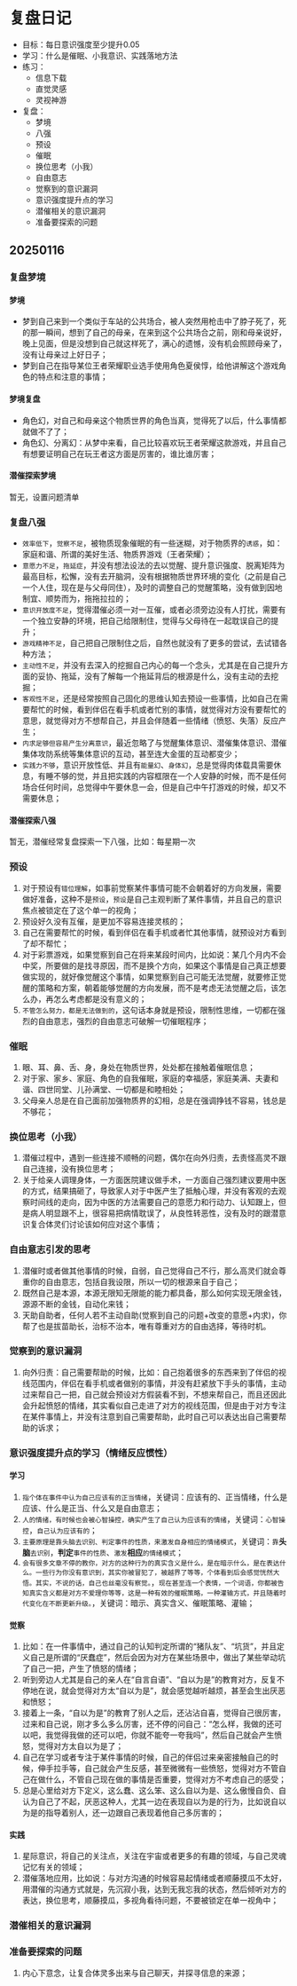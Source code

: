 # 复盘日记

- 目标：每日意识强度至少提升0.05
- 学习：什么是催眠、小我意识、实践落地方法
- 练习：
  - 信息下载
  - 直觉灵感
  - 灵视神游
- 复盘：
  - 梦境
  - 八强
  - 预设
  - 催眠
  - 换位思考（小我）
  - 自由意志
  - 觉察到的意识漏洞
  - 意识强度提升点的学习
  - 潜催相关的意识漏洞
  - 准备要探索的问题

## 20250116

### 复盘梦境
#### 梦境
- 梦到自己来到一个类似于车站的公共场合，被人突然用枪击中了脖子死了，死的那一瞬间，想到了自己的母亲，在来到这个公共场合之前，刚和母亲说好，晚上见面，但是没想到自己就这样死了，满心的遗憾，没有机会照顾母亲了，没有让母亲过上好日子；
- 梦到自己在指导某位王者荣耀职业选手使用角色夏侯惇，给他讲解这个游戏角色的特点和注意的事情；

#### 梦境复盘
- 角色幻，对自己和母亲这个物质世界的角色当真，觉得死了以后，什么事情都就做不了了；
- 角色幻、分离幻：从梦中来看，自己比较喜欢玩王者荣耀这款游戏，并且自己有想要证明自己在玩王者这方面是厉害的，谁比谁厉害；

#### 潜催探索梦境
暂无，设置问题清单

### 复盘八强
- `效率低下`，`觉察不足`，被物质现象催眠的有一些迷糊，对于物质界的`诱惑`，如：家庭和谐、所谓的美好生活、物质界游戏（王者荣耀）；
- `意愿力不足`，`拖延症`，并没有想法设法的去以觉醒、提升意识强度、脱离矩阵为最高目标，松懈，没有去开脑洞，没有根据物质世界环境的变化（之前是自己一个人住，现在是与父母同住），及时的调整自己的觉醒策略，没有做到因地制宜、顺势而为，拖拖拉拉的；
- `意识开放度不足`，觉得潜催必须一对一互催，或者必须旁边没有人打扰，需要有一个独立安静的环境，把自己给限制住，觉得与父母待在一起耽误自己的提升；
- `游戏精神不足`，自己把自己限制住之后，自然也就没有了更多的尝试，去试错各种方法；
- `主动性不足`，并没有去深入的挖掘自己内心的每一个念头，尤其是在自己提升方面的妥协、拖延，没有了解每一个拖延背后的根源是什么，没有主动的去挖掘；
- `客观性不足`，还是经常按照自己固化的思维认知去预设一些事情，比如自己在需要帮忙的时候，看到伴侣在看手机或者忙别的事情，就觉得对方没有要帮忙的意思，就觉得对方不想帮自己，并且会伴随着一些情绪（愤怒、失落）反应产生；
- `内求足够但容易产生分离意识`，最近忽略了与觉醒集体意识、潜催集体意识、潜催集体攻防系统等集体意识的互动，甚至连大金蛋的互动都变少；
- `实践力不够`，意识开放性低、并且有`能量幻`、`身体幻`，总是觉得肉体载具需要休息，有睡不够的觉，并且把实践的内容框限在一个人安静的时候，而不是任何场合任何时间，总觉得中午要休息一会，但是自己中午打游戏的时候，却又不需要休息；

#### 潜催探索八强
暂无，潜催经常复盘探索一下八强，比如：每星期一次

### 预设
1. 对于预设有`错位理解`，如事前觉察某件事情可能不会朝着好的方向发展，需要做好准备，这种不是`预设`，`预设`是自己主观判断了某件事情，并且自己的意识焦点被锁定在了这个单一的视角；
2. 预设好久没有互催，是更加不容易连接灵核的；
3. 自己在需要帮忙的时候，看到伴侣在看手机或者忙其他事情，就预设对方看到了却不帮忙；
4. 对于彩票游戏，如果觉察到自己在将来某段时间内，比如说：某几个月内不会中奖，所要做的是找寻原因，而不是换个方向，如果这个事情是自己真正想要做实现的，就好像觉醒这个事情，如果觉察到自己可能无法觉醒，就要修正觉醒的策略和方案，朝着能够觉醒的方向发展，而不是考虑无法觉醒之后，该怎么办，再怎么考虑都是没有意义的；
5. `不管怎么努力，都是无法做到的`，这句话本身就是预设，限制性思维，一切都在强烈的自由意志，强烈的自由意志可破解一切催眠程序；

### 催眠
1. 眼、耳、鼻、舌、身，身处在物质世界，处处都在接触着催眠信息；
2. 对于家、家乡、家庭、角色的自我催眠，家庭的幸福感，家庭美满、夫妻和谐、四世同堂、儿孙满堂、一切都是和睦相处；
3. 父母亲人总是在自己面前加强物质界的幻相，总是在强调挣钱不容易，钱总是不够花；

### 换位思考（小我）
1. 潜催过程中，遇到一些连接不顺畅的问题，偶尔在向外归责，去责怪高灵不跟自己连接，没有换位思考；
2. 关于给亲人调理身体，一方面医院建议做手术，一方面自己强烈建议要用中医的方式，结果搞砸了，导致家人对于中医产生了抵触心理，并没有客观的去观察时间线的走向，因为中医的方法需要自己的意愿力和行动力、认知跟上，但是病人明显跟不上，很容易把病情耽误了，从良性转恶性，没有及时的跟潜意识复合体灵们讨论该如何应对这个事情；

### 自由意志引发的思考
1. 潜催时或者做其他事情的时候，自弱，自己觉得自己不行，那么高灵们就会尊重你的自由意志，包括自我设限，所以一切的根源来自于自己；
2. 既然自己是本源，本源无限知无限能的能力都具备，那么如何实现无限金钱，源源不断的金钱，自动化来钱；
3. 天助自助者，任何人若不主动自助(觉察到自己的问题+改变的意愿+内求)，你帮了也是拔苗助长，治标不治本，唯有尊重对方的自由选择，等待时机。

### 觉察到的意识漏洞
1. 向外归责：自己需要帮助的时候，比如：自己抱着很多的东西来到了伴侣的视线范围内，伴侣在看手机或者做别的事情，并没有赶紧放下手头的事情，主动过来帮自己一把，自己就会预设对方假装看不到，不想来帮自己，而且还因此会升起愤怒的情绪，其实看似自己走进了对方的视线范围，但是由于对方专注在某件事情上，并没有注意到自己需要帮助，此时自己可以表达出自己需要帮助的诉求；

### 意识强度提升点的学习（情绪反应惯性）
#### 学习
1. `指个体在事件中认为自己应该有的正当情绪`，关键词：应该有的、正当情绪，什么是应该、什么是正当、什么又是自由意志；
2. `人的情绪，有时候也会被心智操控，确实产生了自己认为应该有的情绪`，关键词：`心智操控`，`自己认为应该有的`；
3. `主要原理是靠头脑去识别、判定事件的性质，来激发自身相应的情绪模式`，关键词：`靠`**头脑**`去识别`，**判定**`事件的性质`、`激发`**相应**`的情绪模式`；
4. `会有很多文章不停的教你，对方的这种行为的真实含义是什么，是在暗示什么，是在表达什么。一些行为你没有意识到，其实你被冒犯了，被越界了等等，个体看到后会感觉恍然大悟。其实，不说的话，自己也丝毫没有察觉。`，`现在甚至连一个表情，一个词语，你都被告知真实含义都是对方不爱理你等等，这是一种有效的催眠策略，一种灌输方式，并且随着时代变化在不断更新升级。`，关键词：暗示、真实含义、催眠策略、灌输；

#### 觉察
1. 比如：在一件事情中，通过自己的认知判定所谓的“猪队友”、“坑货”，并且定义自己是所谓的“厌蠢症”，然后会因为对方在某些场景中，做出了某些举动坑了自己一把，产生了愤怒的情绪；
2. 听到旁边人尤其是自己的亲人在“自言自语”、“自以为是”的教育对方，反复不停地在说，就会觉得对方太“自以为是”，就会感觉越听越烦，甚至会生出厌恶和愤怒；
3. 接着上一条，“自以为是”的教育了别人之后，还沾沾自喜，觉得自己很厉害，过来和自己说，刚才多么多么厉害，还不停的问自己：“怎么样，我做的还可以吧，我觉得我做的还可以吧，你就不能夸一夸我吗”，然后自己就会产生愤怒，觉得对方太自以为是了；
4. 自己在学习或者专注于某件事情的时候，自己的伴侣过来亲密接触自己的时候，伸手拉手等，自己就会产生反感，甚至微微有一些愤怒，觉得对方不管自己在做什么，不管自己现在做的事情是否重要，觉得对方不考虑自己的感受；
5. 总是心里给对方下定义，这么蠢、这么笨、这么自以为是、这么傲慢自负、自认为自己了不起，厌恶这种人，尤其一边在表现自以为是的行为，比如说自以为是的指导着别人，还一边跟自己表现着他自己多厉害的；

#### 实践
1. 星际意识，将自己的关注点，关注在宇宙或者更多的有趣的领域，与自己灵魂记忆有关的领域；
2. 潜催落地应用，比如说：与对方沟通的时候容易起情绪或者顺藤摸瓜不太好，用潜催的沟通方式就是，先沉寂小我，达到无我忘我的状态，然后倾听对方的表达，换位思考，顺藤摸瓜，多视角看待问题，不要被锁定在单一视角中；

### 潜催相关的意识漏洞

### 准备要探索的问题
1. 内心下意念，让复合体灵多出来与自己聊天，并探寻信息的来源；
